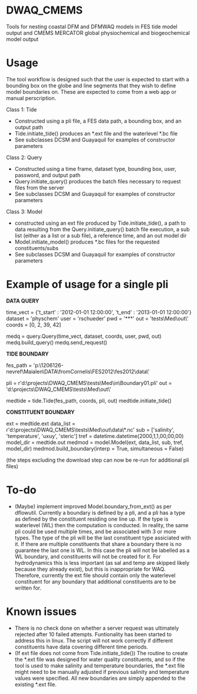 # DWAQ_CMEMS
Tools for nesting coastal DFM and DFMWAQ models in FES tide model output and CMEMS MERCATOR global physiochemical and biogeochemical model output 

# Usage
The tool workflow is designed such that the user is expected to start with a bounding box on the globe and line segments that they wish to define model boundaries on.
These are expected to come from a web app or manual perscription.

Class 1: Tide
* Constructed using a pli file, a FES data path,  a bounding box, and an output path
* Tide.initiate_tide() produces an *.ext file and the waterlevel *.bc file
* See subclasses DCSM and Guayaquil for examples of constructor parameters

Class 2: Query
* Constructed using a time frame, dataset type,  bounding box, user, password, and output path
* Query.initiate_query() produces the batch files necessary to request files from the server
* See subclasses DCSM and Guayaquil for examples of constructor parameters

Class 3: Model
* constructed using an ext file produced by Tide.initiate_tide(), a path to data resulting from the Query.initiate_query() batch file execution, a sub list (either as a list or a sub file), a reference time, and an out model dir
* Model.initiate_model() produces *.bc files for the requested constituents/subs
* See subclasses DCSM and Guayaquil for examples of constructor parameters

# Example of usage for a single pli

**DATA QUERY**

time_vect  = {'t_start' : '2012-01-01 12:00:00',
              't_end'   : '2013-01-01 12:00:00'}
dataset    = 'physchem'
user       = 'rschueder'
pwd        = '***'
out        = 'tests\\Med\\out\\'
coords     = [0, 2, 39, 42]

medq = query.Query(time_vect, dataset, coords, user, pwd, out)
medq.build_query()
medq.send_request()

**TIDE BOUNDARY**

fes_path = 'p:\\1206126-nevref\\Maialen\\DATA\\fromCornelis\\FES2012\\fes2012\\data\\'

pli =  r'd:\projects\DWAQ_CMEMS\tests\Med\in\Boundary01.pli'
out = 'd:\\projects\\DWAQ_CMEMS\\tests\\Med\\out\\'

medtide = tide.Tide(fes_path, coords, pli, out)
medtide.initiate_tide()

**CONSTITUENT BOUNDARY**

ext = medtide.ext
data_list = r'd:\\projects\DWAQ_CMEMS\\tests\\Med\\out\\data\\*.nc'
sub       = ['salinity', 'temperature', 'uxuy', 'steric']
tref      = datetime.datetime(2000,1,1,00,00,00)
model_dir = medtide.out
medmod    = model.Model(ext, data_list, sub, tref, model_dir)
medmod.build_boundary(interp = True, simultaneous = False)

(the steps excluding the download step can now be re-run for additional pli files)

# To-do
* (Maybe) implement improved Model.boundary_from_ext() as per dflowutil. Currently a boundary is defined by a pli, and a pli has a type as defined by the constituent residing one line up. 
  If the type is waterlevel (WL) then the computation is conducted. In reality, the same pli could be used multiple times, and be associated with 3 or more types. The type of the pli will be the last constituent type assiciated with it.
  If there are multiple constituents that share a boundary there is no guarantee the last one is WL. In this case the pli will not be labelled as a WL boundary, and constituents will not be created for it. 
  For hydrodynamics this is less important (as sal and temp are skipped likely because they already exist), but this is inappropriate for WAQ. Therefore, currently the ext file should contain only the waterlevel constituent for any boundary
  that additional constituents are to be written for.

# Known issues
* There is no check done on whether a server request was ultimately rejected after 10 failed attempts. Funtionality has been started to address this in linux. The script will not work correctly if different constituents have data covering different time periods.
* (If ext file does not come from Tide.initiate_tide()) The routine to create the *.ext file was designed for water quality constituents, and so if the tool is used to make salinity and temperature boundaries, the *.ext file might need to be manually adjusted if previous salinity and temperature values were specified. All new boundaries are simply appended to the existing *.ext file.

